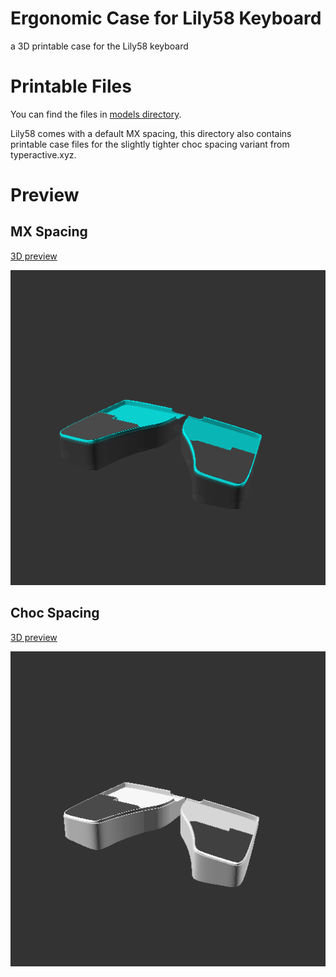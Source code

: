 # Ergonomic Case for Lily58 Keyboard

a 3D printable case for the Lily58 keyboard

# Printable Files

You can find the files in [models directory](./models).

Lily58 comes with a default MX spacing, this directory also contains printable case files for the slightly tighter choc
spacing variant from typeractive.xyz.

# Preview

## MX Spacing

[3D preview](./doc/3d/mx_assembly.stl)

![](doc/img/mx_assembly.png)

## Choc Spacing

[3D preview](./doc/3d/choc_assembly.stl)

![](doc/img/choc_assembly.png)
